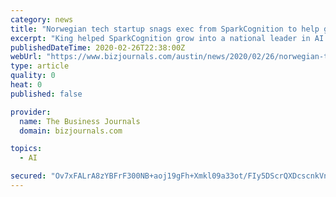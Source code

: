 ```yaml
---
category: news
title: "Norwegian tech startup snags exec from SparkCognition to help grow North American HQ"
excerpt: "King helped SparkCognition grow into a national leader in AI — the company nabbed a $100 million investment in October, valuing it at an estimated $770 million, and has partnered with the likes of Boeing in recent years. Now King has moved to another startup: Norway-based Cognite AS, which makes software for companies in energy and ..."
publishedDateTime: 2020-02-26T22:38:00Z
webUrl: "https://www.bizjournals.com/austin/news/2020/02/26/norwegian-tech-startup-snags-exec-from.html"
type: article
quality: 0
heat: 0
published: false

provider:
  name: The Business Journals
  domain: bizjournals.com

topics:
  - AI

secured: "Ov7xFALrA8zYBFrF300NB+aoj19gFh+Xmkl09a33ot/FIy5DScrQXDcscnkVnaiy30RZ5JR+Kajy+Mh7qToTkl/q+KW+CdCnKCIfgfprzt1s05Zzd7Lo0HZC8e+01MErNOvsF+CIXPAPq2qZ8skTZ5MV8kzEr4uSX4Nb0fKbgSxLEEHV+ZwNO3cewiVNyNRdSiNk9i4OlkZzx+4IBCZF/j9WVAExe301ZaqvIcEcxvRYkrz8wHuE1AUhgGbCegVFhyJUDam9kiVSDbHWTBMtAV1eX0NEocukH8r15PyOBKdv4Jv1a292qm/wJ/A9W42beVf2VWgDjtofyQZ7+9l080QKMfCvuOqoEdd7+THxJIY8qMe+3HCffGPSHq3rKvAvcp5TDbemSDXYzdXE/aqsM3+nJuI39Sn2gQZm7nU+SillPDidcUqpOW1Dj8jmUZQTarTR4A7uJzLYVzebHL9rV9++1XGPZpBXbxf5xmW+JlM=;bEBI/nskG2nW0iluRMGhtA=="
---
```



